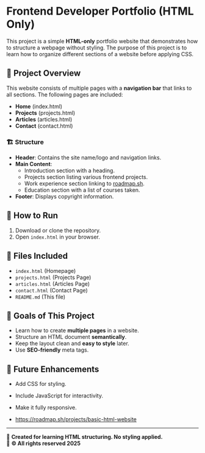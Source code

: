 # Frontend Developer Portfolio (HTML Only)

This project is a simple **HTML-only** portfolio website that demonstrates how to structure a webpage without styling. The purpose of this project is to learn how to organize different sections of a website before applying CSS.

## 📌 Project Overview

This website consists of multiple pages with a **navigation bar** that links to all sections. The following pages are included:

- **Home** (index.html)
- **Projects** (projects.html)
- **Articles** (articles.html)
- **Contact** (contact.html)

### 🏗️ Structure
- **Header**: Contains the site name/logo and navigation links.
- **Main Content**:
  - Introduction section with a heading.
  - Projects section listing various frontend projects.
  - Work experience section linking to [roadmap.sh](https://roadmap.sh/projects/single-page-cv/solutions?u=675fafb9ecc889bb0de2d5b9).
  - Education section with a list of courses taken.
- **Footer**: Displays copyright information.

## 🚀 How to Run
1. Download or clone the repository.
2. Open `index.html` in your browser.

## 📂 Files Included
- `index.html` (Homepage)
- `projects.html` (Projects Page)
- `articles.html` (Articles Page)
- `contact.html` (Contact Page)
- `README.md` (This file)

## 🎯 Goals of This Project
- Learn how to create **multiple pages** in a website.
- Structure an HTML document **semantically**.
- Keep the layout clean and **easy to style** later.
- Use **SEO-friendly** meta tags.

## 📝 Future Enhancements
- Add CSS for styling.
- Include JavaScript for interactivity.
- Make it fully responsive.

- https://roadmap.sh/projects/basic-html-website

---

📌 **Created for learning HTML structuring. No styling applied.**  
📅 **© All rights reserved 2025**

